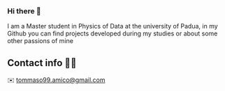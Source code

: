 ### Hi there 👋

I am a Master student in Physics of Data at the university of Padua, in my Github you can find projects developed during my studies or about some other passions of mine

## Contact info :raising_hand_man:
:envelope: tommaso99.amico@gmail.com

